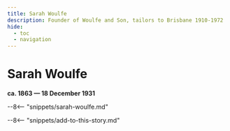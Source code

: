```yaml
---
title: Sarah Woulfe
description: Founder of Woulfe and Son, tailors to Brisbane 1910-1972
hide:
  - toc
  - navigation 
---
```


# Sarah Woulfe

**ca. 1863 — 18 December 1931**

--8<-- "snippets/sarah-woulfe.md"

--8<-- "snippets/add-to-this-story.md"